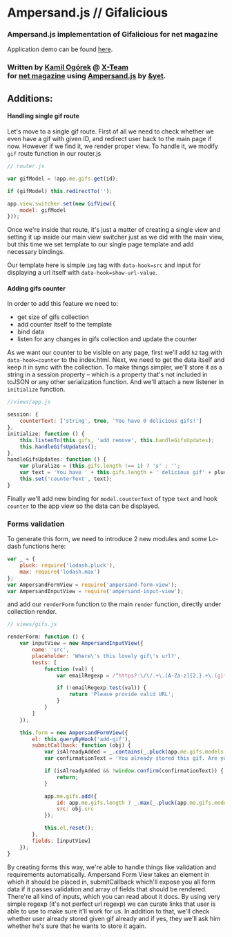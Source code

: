 # Ampersand.js // Gifalicious
### Ampersand.js implementation of Gifalicious for net magazine

Application demo can be found [here](http://kamilogorek.pl/labs/ampersand-gifalicious).

### Written by [Kamil Ogórek](http://kamilogorek.pl) @ [X-Team](http://x-team.com/)<br>for [net magazine](http://www.creativebloq.com/net-magazine) using [Ampersand.js](http://ampersandjs.com/) by [&yet](http://andyet.com/).


## Additions:
#### Handling single gif route

Let's move to a single gif route. First of all we need to check whether we even have a gif with given ID, and redirect user back to the main page if now. However if we find it, we render proper view. To handle it, we modify `gif` route function in our router.js

```js
// router.js

var gifModel = !app.me.gifs.get(id);

if (gifModel) this.redirectTo('');

app.view.switcher.set(new GifView({
    model: gifModel
}));
```

Once we're inside that route, it's just a matter of creating a single view and setting it up inside our main view switcher just as we did with the main view, but this time we set template to our single page template and add necessary bindings.

Our template here is simple `img` tag with `data-hook=src` and input for displaying a url itself with `data-hook=show-url-value`.


#### Adding gifs counter

In order to add this feature we need to:
- get size of gifs collection
- add counter itself to the template
- bind data
- listen for any changes in gifs collection and update the counter

As we want our counter to be visible on any page, first we'll add `h2` tag with `data-hook=counter` to the index.html.
Next, we need to get the data itself and keep it in sync with the collection.
To make things simpler, we'll store it as a string in a session property – which is a property that's not included in toJSON or any other serialization function. And we'll attach a new listener in `initialize` function.

```js
//views/app.js

session: {
    counterText: ['string', true, 'You have 0 delicious gifs!']
},
initialize: function () {
    this.listenTo(this.gifs, 'add remove', this.handleGifsUpdates);
    this.handleGifsUpdates();
},
handleGifsUpdates: function () {
    var pluralize = (this.gifs.length !== 1) ? 's' : '';
    var text = 'You have ' + this.gifs.length + ' delicious gif' + pluralize + '!';
    this.set('counterText', text);
}
```

Finally we'll add new binding for `model.counterText` of type `text` and hook `counter` to the app view so the data can be displayed.


### Forms validation

To generate this form, we need to introduce 2 new modules and some Lo-dash functions here:

```js
var _ = {
    pluck: require('lodash.pluck'),
    max: require('lodash.max')
};
var AmpersandFormView = require('ampersand-form-view');
var AmpersandInputView = require('ampersand-input-view');
```

and add our `renderForm` function to the main `render` function, directly under collection render.

```js
// views/gifs.js

renderForm: function () {
    var inputView = new AmpersandInputView({
        name: 'src',
        placeholder: 'Where\'s this lovely gif\'s url?',
        tests: [
            function (val) {
                var emailRegexp = /^https?:\/\/.+\.[A-Za-z]{2,}.+\.(gif|jpe?g|png)$/;

                if (!emailRegexp.test(val)) {
                    return 'Please provide valid URL';
                }
            }
        ]
    });

    this.form = new AmpersandFormView({
        el: this.queryByHook('add-gif'),
        submitCallback: function (obj) {
            var isAlreadyAdded = _.contains(_.pluck(app.me.gifs.models, 'src'), obj.src);
            var confirmationText = 'You already stored this gif. Are you sure you want to add it again?';

            if (isAlreadyAdded && !window.confirm(confirmationText)) {
                return;
            }

            app.me.gifs.add({
                id: app.me.gifs.length ? _.max(_.pluck(app.me.gifs.models, 'id')) + 1 : 1,
                src: obj.src
            });

            this.el.reset();
        },
        fields: [inputView]
    });
}
```

By creating forms this way, we're able to handle things like validation and requirements automatically.
Ampersand Form View takes an element in which it should be placed in, submitCallback which'll expose you all form data if it passes validation and array of fields that should be rendered.
There're all kind of inputs, which you can read about it docs.
By using very simple regexp (it's not perfect url regexp) we can curate links that user is able to use to make sure it'll work for us.
In addition to that, we'll check whether user already stored given gif already and if yes, they we'll ask him whether he's sure that he wants to store it again.
